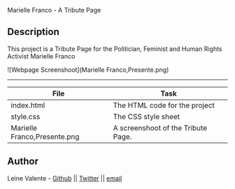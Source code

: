Marielle Franco - A Tribute Page

## Description
This project is a Tribute Page for the Politician, Feminist and Human Rights Activist Marielle Franco

![Webpage Screenshoot](Marielle Franco,Presente.png)


---
File|Task
---|---
index.html | The HTML code for the project
style.css | The CSS style sheet
Marielle Franco,Presente.png | A screenshoot of the Tribute Page.

## Author
Leine Valente - [Github](https://github.com/leinefran/) || [Twitter](https://twitter.com/leinefran) || [email](leine.valente@holbertonschool.com)